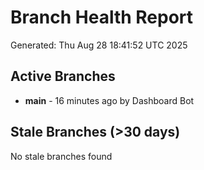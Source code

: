 # Branch Health Report
Generated: Thu Aug 28 18:41:52 UTC 2025

## Active Branches
- **main** - 16 minutes ago by Dashboard Bot

## Stale Branches (>30 days)
No stale branches found
